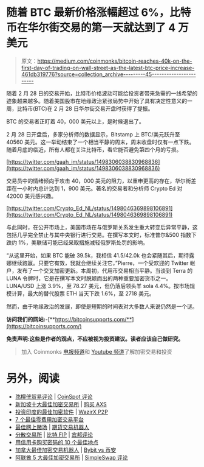 # 随着 BTC 最新价格涨幅超过 6%，比特币在华尔街交易的第一天就达到了 4 万美元

> 原文：<https://medium.com/coinmonks/bitcoin-reaches-40k-on-the-first-day-of-trading-on-wall-street-as-the-latest-btc-price-increase-461db319776?source=collection_archive---------45----------------------->

随着 2 月 28 日的交易开始，比特币价格波动可能给投资者带来急需的一线希望的迹象越来越多。随着美国股市在地缘政治紧张局势中开始了具有决定性意义的一周，比特币(BTC)在 2 月 28 日华尔街交易开盘时获得了提振。

BTC 的交易者正盯着 40，000 美元以上，是时候退出了。

2 月 28 日开盘后，多家分析师的数据显示，Bitstamp 上 BTC/美元跃升至 40560 美元。这一举动结束了一个相当平静的周末，周末收盘时仅有一点下跌。随着月底的临近，所有人都在关注比特币，看它能否避免第四个月的亏损。

[https://twitter.com/gaah_im/status/1498306038830968836](https://twitter.com/gaah_im/status/1498306038830968836)

交易员中的情绪倾向于攻击 40，000 美元的阻力，以重申更高的存在，华尔街差距在一小时内总计达到 1，900 美元。著名的交易者和分析师 Crypto Ed 对 42000 美元感兴趣。

[https://twitter.com/Crypto_Ed_NL/status/1498046369898106891](https://twitter.com/Crypto_Ed_NL/status/1498046369898106891)

与此同时，在公开市场上，美国市场在与俄罗斯关系发生重大转变后异常平静，这包括几乎完全禁止与其中央银行进行交易。在撰写本文时，标准普尔&500 指数下跌约 1%，美联储可能已经采取措施减轻俄罗斯处罚的影响。

“从这里开始，如果 BTC 能破 39.5k，我相信 41.5/42.0k 也会紧随其后，期待露娜继续跑赢。只要它有效，我就会继续关注它，”Pierre，一个受欢迎的 Twitter 帐户，发布了一个交叉加密更新。本周初，代用币交易相当平静。当谈到 Terra 的 LUNA 令牌时，它是在撰写本文时脱颖而出的两种重要加密货币之一。LUNA/USD 上涨 3.9%，至 78.27 美元，但仍落后领头羊 sola 4.4%。按市场规模计算，最大的替代股票 ETH 当天下跌 1.6%，至 2718 美元。

然而，由于地缘政治的发展，即使是短期的时间表对大多数人来说仍然是一个谜。

**访问我们的网站:-**[**https://bitcoinsupports.com/**](https://bitcoinsupports.com/)

**免责声明:这些是作者的观点，不应被视为投资建议。读者应该自己做研究。**

> 加入 Coinmonks [电报频道](https://t.me/coincodecap)和 [Youtube 频道](https://www.youtube.com/c/coinmonks/videos)了解加密交易和投资

# 另外，阅读

*   [氹欞侊贸易评论](https://coincodecap.com/anny-trade-review) | [CoinSpot 评论](https://coincodecap.com/coinspot-review)
*   [新加坡十大最佳加密交易所](https://coincodecap.com/crypto-exchange-in-singapore) | [购买 AXS](https://coincodecap.com/buy-axs-token)
*   [投资印度的最佳加密软件](https://coincodecap.com/best-crypto-to-invest-in-india-in-2021) | [WazirX P2P](https://coincodecap.com/wazirx-p2p)
*   [7 个最佳零费用加密交易平台](https://coincodecap.com/zero-fee-crypto-exchanges)
*   [最佳网上赌场](https://coincodecap.com/best-online-casinos) | [期货交易机器人](/coinmonks/futures-trading-bots-5a282ccee3f5)
*   [分散交易所](https://coincodecap.com/what-are-decentralized-exchanges) | [比特 FIP](https://coincodecap.com/bitbns-fip) | [宾邦评论](https://coincodecap.com/bingbon-review)
*   [用信用卡购买密码的 10 个最佳地点](https://coincodecap.com/buy-crypto-with-credit-card)
*   [加拿大最佳加密交易机器人](https://coincodecap.com/5-best-crypto-trading-bots-in-canada) | [Bybit vs 币安](https://coincodecap.com/bybit-binance-moonxbt)
*   [阿联酋 5 大最佳加密交易所](https://coincodecap.com/best-crypto-exchanges-in-uae) | [SimpleSwap 评论](https://coincodecap.com/simpleswap-review)